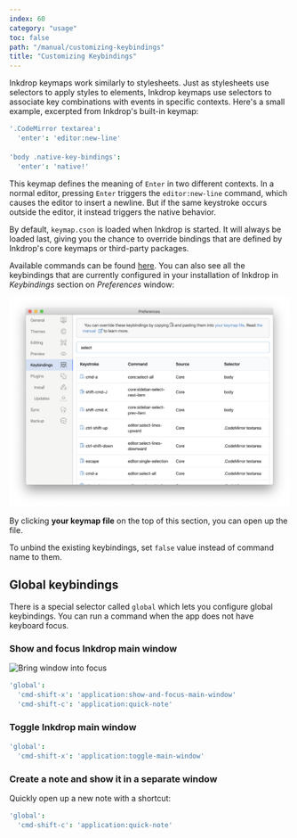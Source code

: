 ```yaml
---
index: 60
category: "usage"
toc: false
path: "/manual/customizing-keybindings"
title: "Customizing Keybindings"
---
```


Inkdrop keymaps work similarly to stylesheets.
Just as stylesheets use selectors to apply styles to elements, Inkdrop keymaps use selectors to associate key combinations with events in specific contexts.
Here's a small example, excerpted from Inkdrop's built-in keymap:

```coffeescript
'.CodeMirror textarea':
  'enter': 'editor:new-line'

'body .native-key-bindings':
  'enter': 'native!'
```

This keymap defines the meaning of `Enter` in two different contexts.
In a normal editor, pressing `Enter` triggers the `editor:new-line` command, which causes the editor to insert a newline.
But if the same keystroke occurs outside the editor, it instead triggers the native behavior.

By default, `keymap.cson` is loaded when Inkdrop is started.
It will always be loaded last, giving you the chance to override bindings that are defined by Inkdrop's core keymaps or third-party packages.

Available commands can be found [here](/manual/list-of-commands).
You can also see all the keybindings that are currently configured in your installation of Inkdrop in _Keybindings_ section on _Preferences_ window:

![Preferences](./customizing-keybindings_preferences.png)

By clicking **your keymap file** on the top of this section, you can open up the file.

To unbind the existing keybindings, set `false` value instead of command name to them.

## Global keybindings

There is a special selector called `global` which lets you configure global keybindings.
You can run a command when the app does not have keyboard focus.

### Show and focus Inkdrop main window

![Bring window into focus](/customizing-keybindings_globalshortcuts.gif)

```coffeescript
'global':
  'cmd-shift-x': 'application:show-and-focus-main-window'
  'cmd-shift-c': 'application:quick-note'
```

### Toggle Inkdrop main window

```coffeescript
'global':
  'cmd-shift-x': 'application:toggle-main-window'
```

### Create a note and show it in a separate window

Quickly open up a new note with a shortcut:

```coffeescript
'global':
  'cmd-shift-c': 'application:quick-note'
```

